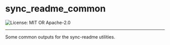 <!-- sync-readme title [[ -->
# sync_readme_common
<!-- sync-readme ]] -->

<!-- sync-readme badge [[ -->
![License: MIT OR Apache-2.0](https://img.shields.io/badge/license-MIT%20OR%20Apache--2.0-purple.svg?style=flat-square)
<!-- sync-readme ]] -->

---

<!-- sync-readme rustdoc [[ -->
Some common outputs for the sync-readme utilities.
<!-- sync-readme ]] -->
